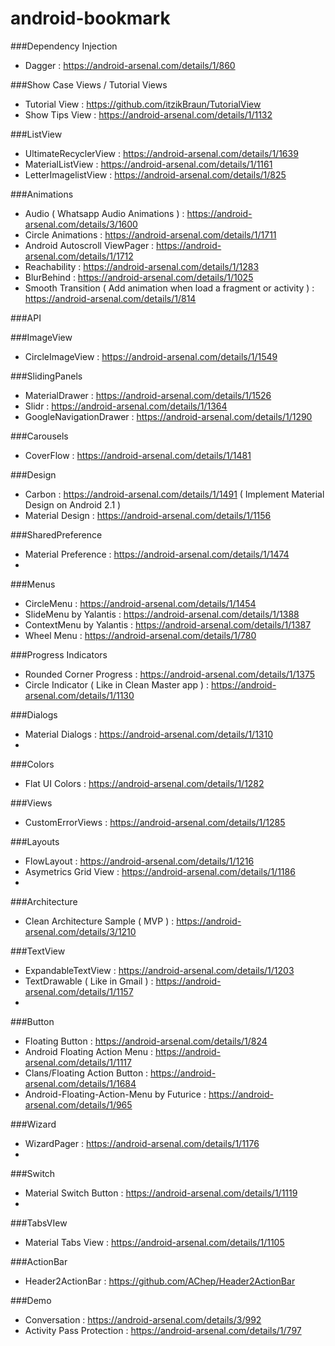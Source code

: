 # android-bookmark

###Dependency Injection
* Dagger : https://android-arsenal.com/details/1/860

###Show Case Views / Tutorial Views
* Tutorial View : https://github.com/itzikBraun/TutorialView
* Show Tips View  : https://android-arsenal.com/details/1/1132


###ListView
* UltimateRecyclerView : https://android-arsenal.com/details/1/1639
* MaterialListView : https://android-arsenal.com/details/1/1161
* LetterImagelistView : https://android-arsenal.com/details/1/825

###Animations
* Audio ( Whatsapp Audio Animations ) : https://android-arsenal.com/details/3/1600
* Circle Animations : https://android-arsenal.com/details/1/1711
* Android Autoscroll ViewPager : https://android-arsenal.com/details/1/1712
* Reachability : https://android-arsenal.com/details/1/1283
* BlurBehind : https://android-arsenal.com/details/1/1025
* Smooth Transition ( Add animation when load a fragment or activity ) : https://android-arsenal.com/details/1/814

###API

###ImageView
* CircleImageView : https://android-arsenal.com/details/1/1549

###SlidingPanels
* MaterialDrawer : https://android-arsenal.com/details/1/1526
* Slidr : https://android-arsenal.com/details/1/1364
* GoogleNavigationDrawer : https://android-arsenal.com/details/1/1290


###Carousels
* CoverFlow : https://android-arsenal.com/details/1/1481

###Design
* Carbon : https://android-arsenal.com/details/1/1491 ( Implement Material Design on Android 2.1 )
* Material Design : https://android-arsenal.com/details/1/1156

###SharedPreference
* Material Preference : https://android-arsenal.com/details/1/1474
* 

###Menus
* CircleMenu : https://android-arsenal.com/details/1/1454
* SlideMenu by Yalantis : https://android-arsenal.com/details/1/1388
* ContextMenu by Yalantis : https://android-arsenal.com/details/1/1387
* Wheel Menu : https://android-arsenal.com/details/1/780

###Progress Indicators
* Rounded Corner Progress : https://android-arsenal.com/details/1/1375
* Circle Indicator ( Like in Clean Master app ) : https://android-arsenal.com/details/1/1130

###Dialogs
* Material Dialogs : https://android-arsenal.com/details/1/1310
* 

###Colors
* Flat UI Colors : https://android-arsenal.com/details/1/1282

###Views
* CustomErrorViews : https://android-arsenal.com/details/1/1285


###Layouts 
* FlowLayout : https://android-arsenal.com/details/1/1216
* Asymetrics Grid View : https://android-arsenal.com/details/1/1186
* 

###Architecture
* Clean Architecture Sample ( MVP ) : https://android-arsenal.com/details/3/1210


###TextView
* ExpandableTextView : https://android-arsenal.com/details/1/1203
* TextDrawable ( Like in Gmail ) : https://android-arsenal.com/details/1/1157
* 

###Button
* Floating Button  : https://android-arsenal.com/details/1/824
* Android Floating Action Menu : https://android-arsenal.com/details/1/1117
* Clans/Floating Action Button : https://android-arsenal.com/details/1/1684
* Android-Floating-Action-Menu by Futurice : https://android-arsenal.com/details/1/965

###Wizard
* WizardPager  : https://android-arsenal.com/details/1/1176
* 

###Switch 
* Material Switch Button : https://android-arsenal.com/details/1/1119
* 

###TabsVIew
* Material Tabs View : https://android-arsenal.com/details/1/1105

###ActionBar
* Header2ActionBar : https://github.com/AChep/Header2ActionBar

###Demo 
* Conversation : https://android-arsenal.com/details/3/992
* Activity Pass Protection : https://android-arsenal.com/details/1/797
